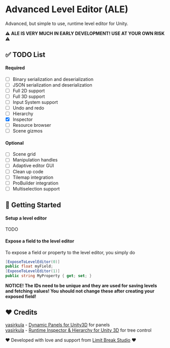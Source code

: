# Advanced Level Editor (ALE)
Advanced, but simple to use, runtime level editor for Unity.

⚠ **ALE IS VERY MUCH IN EARLY DEVELOPMENT! USE AT YOUR OWN RISK** ⚠

## ✅ TODO List
#### Required
- [ ] Binary serialization and deserialization
- [ ] JSON serialization and deserialization
- [ ] Full 2D support
- [ ] Full 3D support
- [ ] Input System support
- [ ] Undo and redo
- [ ] Hierarchy
- [x] Inspector
- [ ] Resource browser
- [ ] Scene gizmos

#### Optional
- [ ] Scene grid
- [ ] Manipulation handles
- [ ] Adaptive editor GUI
- [ ] Clean up code
- [ ] Tilemap integration
- [ ] ProBuilder integration
- [ ] Multiselection support

## 🔨 Getting Started
#### Setup a level editor
TODO
#### Expose a field to the level editor
To expose a field or property to the level editor, you simply do  
```cs
[ExposeToLevelEditor(0)]
public float myField;
[ExposeToLevelEditor(1)]
public string MyProperty { get; set; }
```
**NOTICE! The IDs need to be unique and they are used for saving levels and fetching values! You should not change these after creating your exposed field!**

## ❤ Credits
[yasirkula](https://github.com/yasirkula) - [Dynamic Panels for Unity3D](https://github.com/yasirkula/UnityDynamicPanels) for panels  
[yasirkula](https://github.com/yasirkula) - [Runtime Inspector & Hierarchy for Unity 3D](https://github.com/yasirkula/UnityRuntimeInspector) for tree control

❤ Developed with love and support from [Limit Break Studio](https://main.limitbreakstudio.com/) ❤
